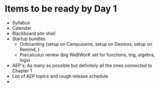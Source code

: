 # Items to be ready by Day 1

- Syllabus
- Calendar
- Blackboard site shell
- Startup bundles 
	- Onboarding (setup on Campuswire, setup on Desmos, setup on Remind, ) 
	- Precalculus review (big WeBWorK set for functions, trig, algebra, logs) 
- AEP's: As many as possible but definitely all the ones connected to Chapter 1
- List of AEP topics and rough release schedule 
- 
<!--stackedit_data:
eyJoaXN0b3J5IjpbNzQ1NjQ4MDc0XX0=
-->